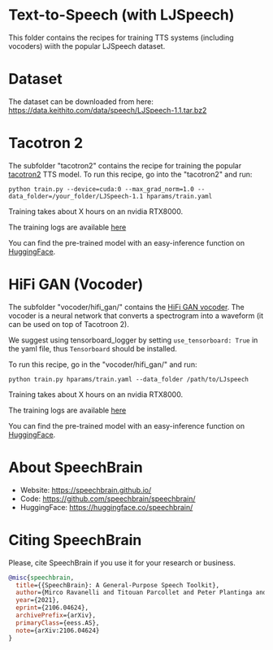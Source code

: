 # Text-to-Speech (with LJSpeech)
This folder contains the recipes for training TTS systems (including vocoders) wiith the popular LJSpeech dataset.

# Dataset
The dataset can be downloaded from here:
https://data.keithito.com/data/speech/LJSpeech-1.1.tar.bz2

# Tacotron 2
The subfolder "tacotron2" contains the recipe for training the popular [tacotron2](https://arxiv.org/abs/1712.05884) TTS model.
To run this recipe, go into the   "tacotron2"  and run:

```
python train.py --device=cuda:0 --max_grad_norm=1.0 --data_folder=/your_folder/LJSpeech-1.1 hparams/train.yaml
```
Training takes about X hours on an nvidia RTX8000.

The training logs are available [here](https://drive.google.com/drive/folders/1CbkXPvtLFVrRBeeuMnmTmNCyagNKO6uX?usp=sharing)

You can find the pre-trained model with an easy-inference function on [HuggingFace](https://huggingface.co/speechbrain/).

# HiFi GAN (Vocoder)
The subfolder "vocoder/hifi_gan/" contains the [HiFi GAN vocoder](https://arxiv.org/pdf/2010.05646.pdf).
The vocoder is a neural network that converts a spectrogram into a waveform (it can be used on top of Tacotroon 2).

We suggest using tensorboard_logger by setting `use_tensorboard: True` in the yaml file, thus `Tensorboard` should be installed.

To run this recipe, go in the   "vocoder/hifi_gan/"  and run:

```
python train.py hparams/train.yaml --data_folder /path/to/LJspeech
```

Training takes about X hours on an nvidia RTX8000.

The training logs are available [here](https://drive.google.com/drive/folders/19sLwV7nAsnUuLkoTu5vafURA9Fo2WZgG?usp=sharing)

You can find the pre-trained model with an easy-inference function on [HuggingFace](https://huggingface.co/speechbrain/).


# **About SpeechBrain**
- Website: https://speechbrain.github.io/
- Code: https://github.com/speechbrain/speechbrain/
- HuggingFace: https://huggingface.co/speechbrain/


# **Citing SpeechBrain**
Please, cite SpeechBrain if you use it for your research or business.

```bibtex
@misc{speechbrain,
  title={{SpeechBrain}: A General-Purpose Speech Toolkit},
  author={Mirco Ravanelli and Titouan Parcollet and Peter Plantinga and Aku Rouhe and Samuele Cornell and Loren Lugosch and Cem Subakan and Nauman Dawalatabad and Abdelwahab Heba and Jianyuan Zhong and Ju-Chieh Chou and Sung-Lin Yeh and Szu-Wei Fu and Chien-Feng Liao and Elena Rastorgueva and François Grondin and William Aris and Hwidong Na and Yan Gao and Renato De Mori and Yoshua Bengio},
  year={2021},
  eprint={2106.04624},
  archivePrefix={arXiv},
  primaryClass={eess.AS},
  note={arXiv:2106.04624}
}
```

